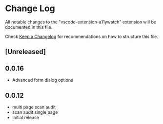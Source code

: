 # Change Log

All notable changes to the "vscode-extension-a11ywatch" extension will be documented in this file.

Check [Keep a Changelog](http://keepachangelog.com/) for recommendations on how to structure this file.

## [Unreleased]

## 0.0.16

- Advanced form dialog options

## 0.0.12

- multi page scan audit
- scan audit single page
- Initial release